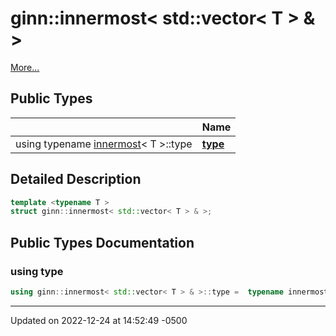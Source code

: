 # ginn::innermost< std::vector< T > & >


 [More...](#detailed-description)

## Public Types

|                | Name           |
| -------------- | -------------- |
| using typename [innermost](api/Classes/structginn_1_1innermost.md)< T >::type | **[type](api/Classes/structginn_1_1innermost_3_01std_1_1vector_3_01_t_01_4_01_6_01_4.md#using-type)**  |

## Detailed Description

```cpp
template <typename T >
struct ginn::innermost< std::vector< T > & >;
```

## Public Types Documentation

### using type

```cpp
using ginn::innermost< std::vector< T > & >::type =  typename innermost<T>::type;
```


-------------------------------

Updated on 2022-12-24 at 14:52:49 -0500